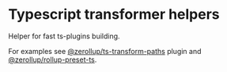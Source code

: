 # Typescript transformer helpers

Helper for fast ts-plugins building.

For examples see [@zerollup/ts-transform-paths](../ts-transform-paths) plugin and [@zerollup/rollup-preset-ts](../rollup-preset-ts).

